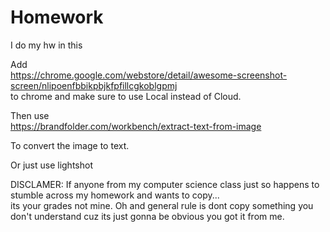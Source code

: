 # Homework
I do my hw in this

Add  
https://chrome.google.com/webstore/detail/awesome-screenshot-screen/nlipoenfbbikpbjkfpfillcgkoblgpmj  
  to chrome and make sure to use Local instead of Cloud.
   
Then use   
 https://brandfolder.com/workbench/extract-text-from-image 

To convert the image to text.

Or just use lightshot

DISCLAMER: If anyone from my computer science class just so happens to stumble across my homework and wants to copy...  
its your grades not mine.
Oh and general rule is dont copy something you don't understand cuz its just gonna be obvious you got it from me.